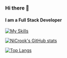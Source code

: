 ### Hi there 👋

#### I am a Full Stack Developer

[![My Skills](https://skillicons.dev/icons?i=anaconda,androidstudio,angular,aws,babel,bootstrap,css,django,docker,flask,git,go,gradle,html,java,jenkins,jest,jquery,js,kubernetes,lua,mongodb,mysql,nodejs,postgres,postman,python,react,selenium,vue&perline=10)](https://skillicons.dev)

<!--
**NiCrook/NiCrook** is a ✨ _special_ ✨ repository because its `README.md` (this file) appears on your GitHub profile.

Here are some ideas to get you started:

- 🔭 I’m currently working on ...
- 🌱 I’m currently learning ...
- 👯 I’m looking to collaborate on ...
- 🤔 I’m looking for help with ...
- 💬 Ask me about ...
- 📫 How to reach me: ...
- 😄 Pronouns: ...
- ⚡ Fun fact: ...
-->

[![NiCrook's GitHub stats](https://github-readme-stats.vercel.app/api?username=NiCrook&theme=highcontrast)](https://github.com/NiCrook/github-readme-stats)

[![Top Langs](https://github-readme-stats.vercel.app/api/top-langs/?username=NiCrook&layout=compact&theme=highcontrast)](https://github.com/NiCrook/github-readme-stats)
